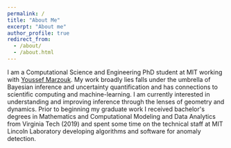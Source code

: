 ```yaml
---
permalink: /
title: "About Me"
excerpt: "About me"
author_profile: true
redirect_from: 
  - /about/
  - /about.html
---
```


I am a Computational Science and Engineering PhD student at MIT working with [Youssef Marzouk](https://uqgroup.mit.edu/). My work broadly lies falls under the umbrella of Bayesian inference and uncertainty quantification and has connections to scientific computing and machine-learning. I am currently interested in understanding and improving inference through the lenses of geometry and dynamics. Prior to beginning my graduate work I received bachelor's degrees in Mathematics and Computational Modeling and Data Analytics from Virginia Tech (2019) and spent some time on the technical staff at MIT Lincoln Laboratory developing algorithms and software for anomaly detection. 

<!-- Research Interests
======
Stuff about research goes here 

Outside Activities
======
Stuff about hobbies goes here  -->


